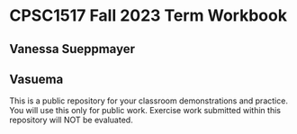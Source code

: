 # CPSC1517 Fall 2023 Term Workbook

## Vanessa Sueppmayer

## Vasuema

This is a public repository for your classroom demonstrations and practice. You will use this only for public work. Exercise work submitted within this repository will NOT be evaluated.
